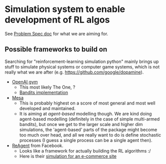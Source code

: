 # Simulation system to enable development of RL algos

See [Problem Spec doc](https://docs.google.com/document/d/1kHmvkw4ok7knxq1hOK_XbKnm2sc-bL-7bU-tz53rC0A/edit#heading=h.ttm0ptnazbea) for what
we are aiming for.


## Possible frameworks to build on

Searching for "reinforcement-learning simulation python" mainly brings up stuff to simulate physical systems or computer game systems, which is not
really what we are after (e.g. https://github.com/google/dopamine).

* [OpenAI gym](https://github.com/openai/gym)
  * This most likely The One, ?
  * [Bandits implementation](https://github.com/JKCooper2/gym-bandits)
* [Mesa](https://github.com/projectmesa/mesa)
  * This is probably highest on a score of most general and most well developed and maintained.
  * It is aiming at *agent-based* modelling though. We are kind doing agent-based modelling (definitely in the case of simple multi-armed bandits),
but once we get to the larger scale and higher dim simulations, the 'agent-based' parts of the package might become too much over head, and all we
really want to do is define stochastic processes (I guess a single process can be a single agent then).
* [ReAgent](https://github.com/facebookresearch/ReAgent) from Facebook.
  * Looks like a framework for actually building the RL algorithms :/
  * Here is their [simulation for an e-commerce site](https://github.com/facebookresearch/ReAgent/blob/master/serving/examples/ecommerce/customer_simulator.py)

